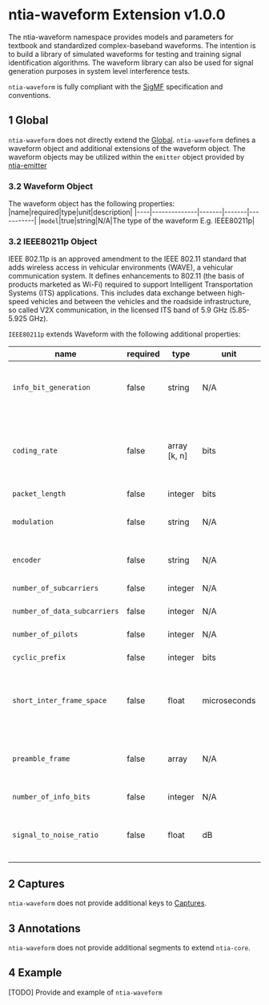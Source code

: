 # ntia-waveform Extension v1.0.0
The ntia-waveform namespace provides models and parameters for textbook and standardized complex-baseband waveforms. The intention is to build a library of simulated waveforms for testing and training signal identification algorithms. The waveform library can also be used for signal generation purposes in system level interference tests.   

`ntia-waveform` is fully compliant with the [SigMF](https://github.com/gnuradio/SigMF/blob/master/sigmf-spec.md#namespaces) specification and conventions.

## 1 Global
`ntia-waveform` does not directly extend the [Global](https://github.com/gnuradio/SigMF/blob/master/sigmf-spec.md#global-object). `ntia-waveform` defines a waveform object and additional extensions of the waveform object.  The waveform objects may be utilized within the `emitter` object provided by [ntia-emitter](https://github.com/NTIA/sigmf-ns-ntia/blob/cotton-updates/ntia-emitter.sigmf-ext.md)

### 3.2 Waveform Object
The waveform object has the following properties:
|name|required|type|unit|description|
|----|--------------|-------|-------|-----------|
|`model`|true|string|N/A|The type of the waveform E.g. IEEE80211p|


### 3.2 IEEE80211p Object
IEEE 802.11p is an approved amendment to the IEEE 802.11 standard that adds wireless access in vehicular environments (WAVE), a vehicular communication system. It defines enhancements to 802.11 (the basis of products marketed as Wi-Fi) required to support Intelligent Transportation Systems (ITS) applications. This includes data exchange between high-speed vehicles and between the vehicles and the roadside infrastructure, so called V2X communication, in the licensed ITS band of 5.9 GHz (5.85-5.925 GHz). 

`IEEE80211p` extends Waveform with the following additional properties:

|name|required|type|unit|description|
|----|--------------|-------|-------|-----------|
|`info_bit_generation`|false|string|N/A|Model that defines information bit generation. E.g. `"PN"`.|
|`coding_rate`|false|array [k, n]|bits|For every k bits of useful information the coder generates n bits of data. E.g. [1, 2], [2, 3], [3, 4].|
|`packet_length`|false|integer|bits|Packet length.|
|`modulation`|false|string|N/A|Modulation, e.g., `"BPSK"`, `"QPSK"`, `"16QAM"`, `"64QAM"`.|
|`encoder`|false|string|N/A|Description of encoder. E.g. `"Convolutional"`.|
|`number_of_subcarriers`|false|integer|N/A|Number of subcarriers.|
|`number_of_data_subcarriers`|false|integer|N/A|Number of data subcarriers.|
|`number_of_pilots`|false|integer|N/A|Number of pilots.|
|`cyclic_prefix`|false|integer|bits|Size of cyclic prefix.|
|`short_inter_frame_space`|false|float|microseconds|Time required to process a received frame and to respond with a response frame.|
|`preamble_frame`|false|array|N/A|Preamble of 0's and 1's used for synchronization and id beginning of frame.|
|`number_of_info_bits`|false|integer|N/A|Number of information bits.|
|`signal_to_noise_ratio`|false|float|dB|Signal-to-noise ratio. If unspecified, assumed no noise present.|

## 2 Captures
`ntia-waveform` does not provide additional keys to [Captures](https://github.com/gnuradio/SigMF/blob/master/sigmf-spec.md#captures-array).

## 3 Annotations
`ntia-waveform` does not provide additional segments to extend `ntia-core`.

## 4 Example
[TODO] Provide and example of `ntia-waveform`
